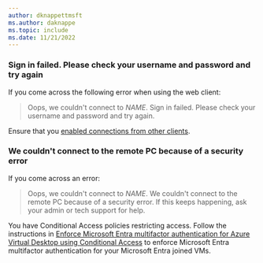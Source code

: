 ```yaml
---
author: dknappettmsft
ms.author: daknappe
ms.topic: include
ms.date: 11/21/2022
---
```


### Sign in failed. Please check your username and password and try again

If you come across the following error when using the web client:

> Oops, we couldn't connect to *NAME*. Sign in failed. Please check your username and password and try again.

Ensure that you [enabled connections from other clients](/azure/virtual-desktop/deploy-azure-ad-joined-vm#connect-using-the-other-clients).

### We couldn't connect to the remote PC because of a security error

If you come across an error:

> Oops, we couldn't connect to *NAME*. We couldn't connect to the remote PC because of a security error. If this keeps happening, ask your admin or tech support for help.

You have Conditional Access policies restricting access. Follow the instructions in [Enforce Microsoft Entra multifactor authentication for Azure Virtual Desktop using Conditional Access](/azure/virtual-desktop/set-up-mfa#azure-ad-joined-session-host-vms) to enforce Microsoft Entra multifactor authentication for your Microsoft Entra joined VMs.
